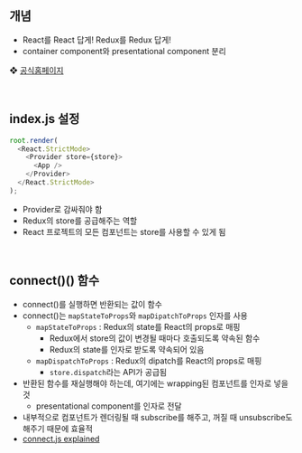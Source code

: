 ## 개념

- React를 React 답게! Redux를 Redux 답게!
- container component와 presentational component 분리

❖ [공식홈페이지](https://react-redux.js.org/)

<br>

## index.js 설정

```js
root.render(
  <React.StrictMode>
    <Provider store={store}>
      <App />
    </Provider>
  </React.StrictMode>
);
```

- Provider로 감싸줘야 함
- Redux의 store를 공급해주는 역할
- React 프로젝트의 모든 컴포넌트는 store를 사용할 수 있게 됨

<br>

## connect()() 함수

- connect()를 실행하면 반환되는 값이 함수
- connect()는 `mapStateToProps`와 `mapDipatchToProps` 인자를 사용
  - `mapStateToProps` : Redux의 state를 React의 props로 매핑
    - Redux에서 store의 값이 변경될 때마다 호출되도록 약속된 함수
    - Redux의 state를 인자로 받도록 약속되어 있음
  - `mapDispatchToProps` : Redux의 dipatch를 React의 props로 매핑
    - `store.dispatch`라는 API가 공급됨
- 반환된 함수를 재실행해야 하는데, 여기에는 wrapping된 컴포넌트를 인자로 넣을 것
  - presentational component를 인자로 전달
- 내부적으로 컴포넌트가 렌더링될 때 subscribe를 해주고, 꺼질 때 unsubscribe도 해주기 때문에 효율적
- [connect.js explained](https://gist.github.com/gaearon/1d19088790e70ac32ea636c025ba424e)
